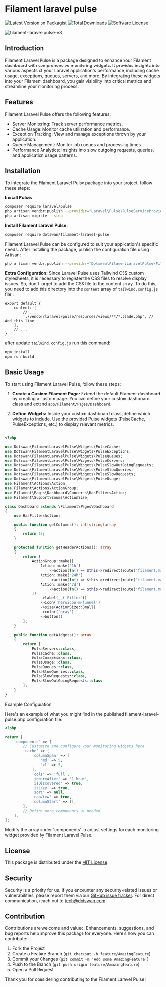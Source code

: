 # Filament laravel pulse

[![Latest Version on Packagist][ico-version]][link-packagist]
[![Total Downloads][ico-downloads]][link-downloads]
[![Software License][ico-license]][link-license]

![filament-laravel-pulse-v3](https://github.com/dotswan/filament-laravel-pulse/assets/20874565/e0d40daa-a06c-4e46-813e-1ebc0f984b17)


## Introduction

Filament Laravel Pulse is a package designed to enhance your Filament dashboard with comprehensive monitoring widgets. It provides insights into various aspects of your Laravel application's performance, including cache usage, exceptions, queues, servers, and more. By integrating these widgets into your Filament dashboard, you gain visibility into critical metrics and streamline your monitoring process.


## Features

Filament Laravel Pulse offers the following features:

- Server Monitoring: Track server performance metrics.
- Cache Usage: Monitor cache utilization and performance.
- Exception Tracking: View and manage exceptions thrown by your application.
- Queue Management: Monitor job queues and processing times.
- Performance Analytics: Insights into slow outgoing requests, queries, and application usage patterns.

## Installation

To integrate the Filament Laravel Pulse package into your project, follow these steps:

**Install Pulse:**
```bash
composer require laravel/pulse
php artisan vendor:publish --provider="Laravel\Pulse\PulseServiceProvider"
php artisan migrate --step
```

**Install Filament Laravel Pulse:**
```bash
composer require dotswan/filament-laravel-pulse
```

Filament Laravel Pulse can be configured to suit your application's specific needs. 
After installing the package, publish the configuration file using Artisan:

```bash
php artisan vendor:publish --provider="Dotswan\FilamentLaravelPulse\FilamentLaravelPulseServiceProvider"
```

**Extra Configuration:**
Since Laravel Pulse uses Tailwind CSS custom stylesheets, it is necessary to register the CSS files to resolve display issues. So, don't forget to add the CSS file to the content array. To do this, you need to add this directory into the `content` array of `tailwind.config.js` file :
```
export default {
    content: [
        // ...
        './vendor/laravel/pulse/resources/views/**/*.blade.php', // Add this line
    ],
    // ...
}
```

after update `tailwind.config.js` run this command:

```bash
npm install
npm run build
```

## Basic Usage

To start using Filament Laravel Pulse, follow these steps:

1. **Create a Custom Filament Page:** Extend the default Filament dashboard by creating a custom page. You can define your custom dashboard class and extend `app/Filament/Pages/Dashboard`.

2. **Define Widgets:** Inside your custom dashboard class, define which widgets to include. Use the provided Pulse widgets (PulseCache, PulseExceptions, etc.) to display relevant metrics.

```php

<?php

use Dotswan\FilamentLaravelPulse\Widgets\PulseCache;
use Dotswan\FilamentLaravelPulse\Widgets\PulseExceptions;
use Dotswan\FilamentLaravelPulse\Widgets\PulseQueues;
use Dotswan\FilamentLaravelPulse\Widgets\PulseServers;
use Dotswan\FilamentLaravelPulse\Widgets\PulseSlowOutGoingRequests;
use Dotswan\FilamentLaravelPulse\Widgets\PulseSlowQueries;
use Dotswan\FilamentLaravelPulse\Widgets\PulseSlowRequests;
use Dotswan\FilamentLaravelPulse\Widgets\PulseUsage;
use Filament\Actions\Action;
use Filament\Actions\ActionGroup;
use Filament\Pages\Dashboard\Concerns\HasFiltersAction;
use Filament\Support\Enums\ActionSize;

class Dashboard extends \Filament\Pages\Dashboard
{
    use HasFiltersAction;

    public function getColumns(): int|string|array
    {
        return 12;
    }

    protected function getHeaderActions(): array
    {
        return [
            ActionGroup::make([
                Action::make('1h')
                    ->action(fn() => $this->redirect(route('filament.manager.pages.dashboard'))),
                Action::make('24h')
                    ->action(fn() => $this->redirect(route('filament.manager.pages.dashboard', ['period' => '24_hours']))),
                Action::make('7d')
                    ->action(fn() => $this->redirect(route('filament.manager.pages.dashboard', ['period' => '7_days']))),
            ])
                ->label(__('Filter'))
                ->icon('heroicon-m-funnel')
                ->size(ActionSize::Small)
                ->color('gray')
                ->button()
        ];
    }

    public function getWidgets(): array
    {
        return [
            PulseServers::class,
            PulseCache::class,
            PulseExceptions::class,
            PulseUsage::class,
            PulseQueues::class,
            PulseSlowQueries::class,
            PulseSlowRequests::class,
            PulseSlowOutGoingRequests::class
        ];
    }
}
```

Example Configuration

Here's an example of what you might find in the published filament-laravel-pulse.php configuration file:

```php
<?php

return [
    'components' => [
        // Customize and configure your monitoring widgets here
        'cache' => [
            'columnSpan' => [
                'md' => 5,
                'xl' => 5,
            ],
            'cols' => 'full',
            'ignoreAfter' => '1 hour',
            'isDiscovered' => true,
            'isLazy' => true,
            'sort' => null,
            'canView' => true,
            'columnStart' => [],
        ],
        // Define more components as needed
    ],
];

```
Modify the array under 'components' to adjust settings for each monitoring widget provided by Filament Laravel Pulse.

## License

This package is distributed under the [MIT License](link-to-your-license).

## Security

Security is a priority for us. If you encounter any security-related issues or vulnerabilities, please report them via our [GitHub issue tracker][link-github-issue]. For direct communication, reach out to [tech@dotswan.com](mailto:tech@dotswan.com).

## Contribution

Contributions are welcome and valued. Enhancements, suggestions, and bug reports help improve this package for everyone. Here's how you can contribute:

1. Fork the Project
2. Create a Feature Branch (`git checkout -b feature/AmazingFeature`)
3. Commit your Changes (`git commit -m 'Add some AmazingFeature'`)
4. Push to the Branch (`git push origin feature/AmazingFeature`)
5. Open a Pull Request

Thank you for considering contributing to the Filament Laravel Pulse!

[ico-version]: https://img.shields.io/packagist/v/dotswan/filament-laravel-pulse.svg?style=flat-square
[ico-license]: https://img.shields.io/badge/license-MIT-brightgreen.svg?style=flat-square
[ico-downloads]: https://img.shields.io/packagist/dt/dotswan/filament-laravel-pulse.svg?style=flat-square

[link-packagist]: https://packagist.org/packages/dotswan/filament-laravel-pulse
[link-license]: https://github.com/dotswan/filament-laravel-pulse/blob/master/LICENSE.md
[link-downloads]: https://packagist.org/packages/dotswan/filament-laravel-pulse
[link-github-issue]: https://github.com/dotswan/filament-laravel-pulse/issues

